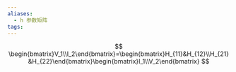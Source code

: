 ```yaml
---
aliases:
  - h 参数矩阵
tags:
---
```

$$
\begin{bmatrix}V_1\\I_2\end{bmatrix}=\begin{bmatrix}H_{11}&H_{12}\\H_{21}&H_{22}\end{bmatrix}\begin{bmatrix}I_1\\V_2\end{bmatrix}
$$
